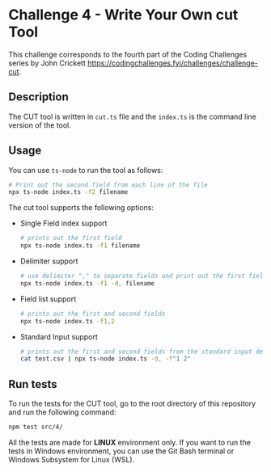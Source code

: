# Challenge 4 - Write Your Own cut Tool

This challenge corresponds to the fourth part of the Coding Challenges series by John Crickett https://codingchallenges.fyi/challenges/challenge-cut.

## Description

The CUT tool is written in `cut.ts` file and the `index.ts` is the command line version of the tool.

## Usage

You can use `ts-node` to run the tool as follows:

```bash
# Print out the second field from each line of the file
npx ts-node index.ts -f2 filename
```

The cut tool supports the following options:

- Single Field index support
  ```bash
  # prints out the first field
  npx ts-node index.ts -f1 filename
  ```
- Delimiter support
  ```bash
  # use delimiter "," to separate fields and print out the first field
  npx ts-node index.ts -f1 -d, filename
  ```
- Field list support
  ```bash
  # prints out the first and second fields
  npx ts-node index.ts -f1,2
  ```
- Standard Input support
  ```bash
  # prints out the first and second fields from the standard input delimited by ","
  cat test.csv | npx ts-node index.ts -d, -f"1 2"
  ```

## Run tests

To run the tests for the CUT tool, go to the root directory of this repository and run the following command:

```bash
npm test src/4/
```

All the tests are made for **LINUX** environment only. If you want to run the tests in Windows environment, you can use the Git Bash terminal or Windows Subsystem for Linux (WSL).

